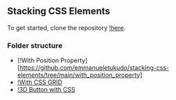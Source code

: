## Stacking CSS Elements

To get started, clone the repository [!here](https://github.com/emmanueletukudo/stacking-css-elements).

### Folder structure
- [!With Position Property][https://github.com/emmanueletukudo/stacking-css-elements/tree/main/with_position_property]
- [!With CSS GRID](https://github.com/emmanueletukudo/stacking-css-elements/tree/main/with_css_grid)
- [!3D Button with CSS](https://github.com/emmanueletukudo/stacking-css-elements/tree/main/with_css_grid)

